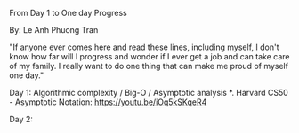 From Day 1 to One day Progress

By: Le Anh Phuong Tran

"If anyone ever comes here and read these lines, including myself, I don't know how far will I progress and wonder if I ever get a job and can take care of my family. I really want to do one thing that can make me proud of myself one day."

Day 1: Algorithmic complexity / Big-O / Asymptotic analysis
  *. Harvard CS50 - Asymptotic Notation: https://youtu.be/iOq5kSKqeR4
  
Day 2:
